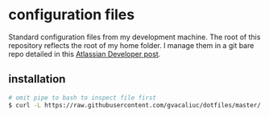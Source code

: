 # configuration files

Standard configuration files from my development machine.  The root of this
repository reflects the root of my home folder.  I manage them in a git bare
repo detailed in this [Atlassian Developer
post](https://developer.atlassian.com/blog/2016/02/best-way-to-store-dotfiles-git-bare-repo/).

## installation
```bash
# omit pipe to bash to inspect file first
$ curl -L https://raw.githubusercontent.com/gvacaliuc/dotfiles/master/.config/bootstrap.sh | bash
```
